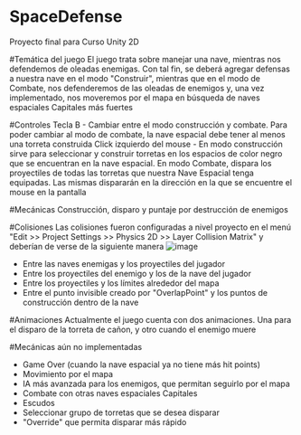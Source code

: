 # SpaceDefense
Proyecto final para Curso Unity 2D

#Temática del juego
El juego trata sobre manejar una nave, mientras nos defendemos de oleadas enemigas. Con tal fin, se deberá agregar defensas a nuestra nave en el modo "Construir", mientras que en el modo de Combate, nos defenderemos de las oleadas de enemigos y, una vez implementado, nos moveremos por el mapa en búsqueda de naves espaciales Capitales más fuertes

#Controles
Tecla B - Cambiar entre el modo construcción y combate. Para poder cambiar al modo de combate, la nave espacial debe tener al menos una torreta construida
Click izquierdo del mouse - En modo construcción sirve para seleccionar y construir torretas en los espacios de color negro que se encuentran en la nave espacial. En modo Combate, dispara los proyectiles de todas las torretas que nuestra Nave Espacial tenga equipadas. Las mismas dispararán en la dirección en la que se encuentre el mouse en la pantalla

#Mecánicas
Construcción, disparo y puntaje por destrucción de enemigos

#Colisiones
Las colisiones fueron configuradas a nivel proyecto en el menú "Edit >> Project Settings >> Physics 2D >> Layer Collision Matrix" y deberían de verse de la siguiente manera
![image](https://github.com/user-attachments/assets/538deea3-37e6-43fb-b8ea-20455bc14cac)

- Entre las naves enemigas y los proyectiles del jugador
- Entre los proyectiles del enemigo y los de la nave del jugador
- Entre los proyectiles y los límites alrededor del mapa
- Entre el punto invisible creado por "OverlapPoint" y los puntos de construcción dentro de la nave

#Animaciones
Actualmente el juego cuenta con dos animaciones. Una para el disparo de la torreta de cañon, y otro cuando el enemigo muere

#Mecánicas aún no implementadas
- Game Over (cuando la nave espacial ya no tiene más hit points)
- Movimiento por el mapa
- IA más avanzada para los enemigos, que permitan seguirlo por el mapa
- Combate con otras naves espaciales Capitales
- Escudos
- Seleccionar grupo de torretas que se desea disparar
- "Override" que permita disparar más rápido
